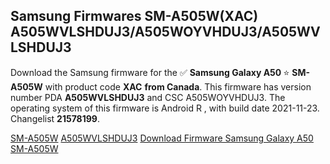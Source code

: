 <h2>Samsung Firmwares SM-A505W(XAC) A505WVLSHDUJ3/A505WOYVHDUJ3/A505WVLSHDUJ3</h2>
Download the Samsung firmware for the ✅ <strong>Samsung Galaxy A50 </strong> ⭐ <strong>SM-A505W</strong> with product code <strong>XAC</strong> <strong> from Canada</strong>. This firmware has version number PDA <strong>A505WVLSHDUJ3</strong> and CSC A505WOYVHDUJ3. The operating system of this firmware is Android R , with build date 2021-11-23. Changelist <strong>21578199</strong>.


[SM-A505W](https://samfirm.shop/samsung/model/SM-A505W)
[A505WVLSHDUJ3](https://samfirm.shop/samsung/pda/A505WVLSHDUJ3)
[Download Firmware Samsung Galaxy A50 SM-A505W](https://samfirm.shop/samsung/firmware/476951)
